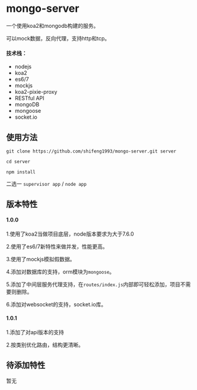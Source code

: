 # mongo-server
一个使用koa2和mongodb构建的服务。

可以mock数据，反向代理，支持http和tcp。
#### 技术栈：
- nodejs
- koa2
- es6/7
- mockjs
- koa2-pixie-proxy
- RESTful API
- mongoDB
- mongoose
- socket.io

## 使用方法

`git clone https://github.com/shifeng1993/mongo-server.git server`

`cd server`

`npm install`

二选一
`supervisor app` / `node app`

## 版本特性
#### 1.0.0
1.使用了koa2当做项目底层，node版本要求为大于7.6.0

2.使用了es6/7新特性来做并发，性能更高。

3.使用了mockjs模拟假数据。

4.添加对数据库的支持，orm模块为`mongoose`。

5.添加了中间层服务代理支持，在`routes/index.js`内部即可轻松添加，项目不需要则删除。

6.添加对websocket的支持，socket.io库。

#### 1.0.1
1.添加了对api版本的支持

2.按类别优化路由，结构更清晰。

## 待添加特性
暂无


